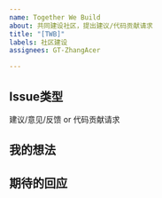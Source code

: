 ```yaml
---
name: Together We Build
about: 共同建设社区，提出建议/代码贡献请求
title: "[TWB]"
labels: 社区建设
assignees: GT-ZhangAcer

---
```


## Issue类型
建议/意见/反馈 or 代码贡献请求

## 我的想法

## 期待的回应
